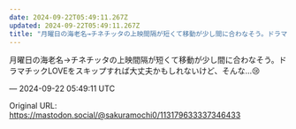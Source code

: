 ```yaml
---
date: 2024-09-22T05:49:11.267Z
updated: 2024-09-22T05:49:11.267Z
title: "月曜日の海老名→チネチッタの上映間隔が短くて移動が少し間に合わなそう。ドラマチッ[...]"
---
```


<p>月曜日の海老名→チネチッタの上映間隔が短くて移動が少し間に合わなそう。ドラマチックLOVEをスキップすれば大丈夫かもしれないけど、そんな…😢</p>

&mdash; 2024-09-22 05:49:11 UTC

Original URL: https://mastodon.social/@sakuramochi0/113179633337346433
